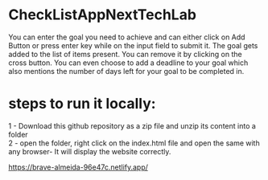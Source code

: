 # CheckListAppNextTechLab

You can enter the goal you need to achieve and can either click on Add Button or press enter key while on the input field to submit it. The goal gets added to the list of items present. You can remove it by clicking on the cross button. You can even choose to add a deadline to your goal which also mentions the number of days left for your goal to be completed in. 

# steps to run it locally:<br/>
1 - Download this github repository as a zip file and unzip its content into a folder <br/>
2 - open the folder, right click on the index.html file and open the same with any browser- It will display the website correctly.

https://brave-almeida-96e47c.netlify.app/

